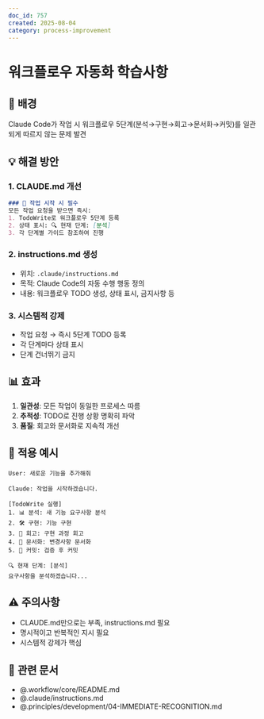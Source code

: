 ```yaml
---
doc_id: 757
created: 2025-08-04
category: process-improvement
---
```


# 워크플로우 자동화 학습사항

## 🎯 배경
Claude Code가 작업 시 워크플로우 5단계(분석→구현→회고→문서화→커밋)를 일관되게 따르지 않는 문제 발견

## 💡 해결 방안

### 1. CLAUDE.md 개선
```markdown
### 🚨 작업 시작 시 필수
모든 작업 요청을 받으면 즉시:
1. TodoWrite로 워크플로우 5단계 등록
2. 상태 표시: 🔍 현재 단계: [분석]
3. 각 단계별 가이드 참조하여 진행
```

### 2. instructions.md 생성
- 위치: `.claude/instructions.md`
- 목적: Claude Code의 자동 수행 행동 정의
- 내용: 워크플로우 TODO 생성, 상태 표시, 금지사항 등

### 3. 시스템적 강제
- 작업 요청 → 즉시 5단계 TODO 등록
- 각 단계마다 상태 표시
- 단계 건너뛰기 금지

## 📊 효과
1. **일관성**: 모든 작업이 동일한 프로세스 따름
2. **추적성**: TODO로 진행 상황 명확히 파악
3. **품질**: 회고와 문서화로 지속적 개선

## 🔄 적용 예시
```
User: 새로운 기능을 추가해줘

Claude: 작업을 시작하겠습니다.

[TodoWrite 실행]
1. 📊 분석: 새 기능 요구사항 분석
2. 🛠️ 구현: 기능 구현
3. 🤔 회고: 구현 과정 회고
4. 📝 문서화: 변경사항 문서화
5. 💾 커밋: 검증 후 커밋

🔍 현재 단계: [분석]
요구사항을 분석하겠습니다...
```

## ⚠️ 주의사항
- CLAUDE.md만으로는 부족, instructions.md 필요
- 명시적이고 반복적인 지시 필요
- 시스템적 강제가 핵심

## 🔗 관련 문서
- @.workflow/core/README.md
- @.claude/instructions.md
- @.principles/development/04-IMMEDIATE-RECOGNITION.md